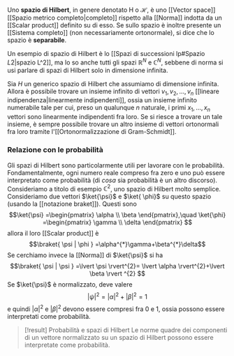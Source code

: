 Uno **spazio di Hilbert**, in genere denotato $\mathrm{H}$ o $\mathcal{H}$, è uno [[Vector space]] [[Spazio metrico completo|completo]] rispetto alla [[Norma]] indotta da un [[Scalar product]] definito su di esso. Se sullo spazio è inoltre presente un [[Sistema completo]] (non necessariamente ortonormale), si dice che lo spazio è **separabile**.

Un esempio di spazio di Hilbert è lo [[Spazi di successioni lp#Spazio $L {2}$|spazio L^2]], ma lo so anche tutti gli spazi $\mathbb{R}^{N}$ e $\mathbb{C}^{N}$, sebbene di norma si usi parlare di spazi di Hilbert solo in dimensione infinita.

Sia $H$ un generico spazio di Hilbert che assumiamo di dimensione infinita. Allora è possibile trovare un insieme infinito di vettori $v_{1},v_{2},\ldots,v_{n}$ [[lineare indipendenza|linearmente indipendenti]], ossia un insieme infinito numerabile tale per cui, preso un qualunque $n$ naturale, i primi $x_{1},\ldots,x_{n}$ vettori sono linearmente indipendenti fra loro. Se si riesce a trovare un tale insieme, è sempre possibile trovare un altro insieme di vettori ortonormali fra loro tramite l'[[Ortonormalizzazione di Gram-Schmidt]].
### Relazione con le probabilità
Gli spazi di Hilbert sono particolarmente utili per lavorare con le probabilità. Fondamentalmente, ogni numero reale compreso fra zero e uno può essere interpretato come probabilità (di *cosa* sia probabilità è un altro discorso). Consideriamo a titolo di esempio $\mathbb{C}^{2}$, uno spazio di Hilbert molto semplice. Consideriamo due vettori $\ket{\psi}$ e $\ket{ \phi}$ su questo spazio (usando la [[notazione braket]]). Questi sono
$$\ket{\psi} =\begin{pmatrix}
\alpha \\
\beta
\end{pmatrix},\quad
\ket{\phi} =\begin{pmatrix}
\gamma \\
\delta
\end{pmatrix} $$
allora il loro [[Scalar product]] è
$$\braket{ \psi | \phi } =\alpha^{*}\gamma+\beta^{*}\delta$$
Se cerchiamo invece la [[Norma]] di $\ket{\psi}$ si ha
$$\braket{ \psi | \psi } =\lvert \psi \rvert^{2}= \lvert \alpha \rvert^{2}+\lvert \beta \rvert ^{2} $$
Se $\ket{\psi}$ è normalizzato, deve valere
$$\lvert \psi \rvert ^{2}=\lvert \alpha \rvert ^{2}+\lvert \beta \rvert ^{2}=1$$
e quindi $\lvert  \alpha \rvert^{2}$ e $\lvert  \beta \rvert^{2}$ devono essere compresi fra 0 e 1, ossia possono essere interpretati come probabilità.

> [!result] Probabilità e spazi di Hilbert
> Le norme quadre dei componenti di un vettore normalizzato su un spazio di Hilbert possono essere interpretate come probabilità.
